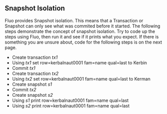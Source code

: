Snapshot Isolation
------------------

Fluo provides Snapshot isolation.  This means that a Transaction or Snapshot
can only see what was commited before it started.   The following steps
demonstrate the concept of snapshot isolation. Try to code up the steps using
Fluo, then run it and see if it prints what you expect.  If there is something
you are unsure about, code for the following steps is on the next page.


 * Create transaction *tx1*
 * Using *tx1* set row=kerbalnaut0001 fam=name qual=last to Kerbin
 * Commit *tx1*
 * Create transaction *tx2*
 * Using *tx2* set row=kerbalnaut0001 fam=name qual=last to Kerman
 * Create snapshot *s1*
 * Commit *tx2*
 * Create snapshot *s2*
 * Using *s1* print row=kerbalnaut0001 fam=name qual=last
 * Using *s2* print row=kerbalnaut0001 fam=name qual=last
